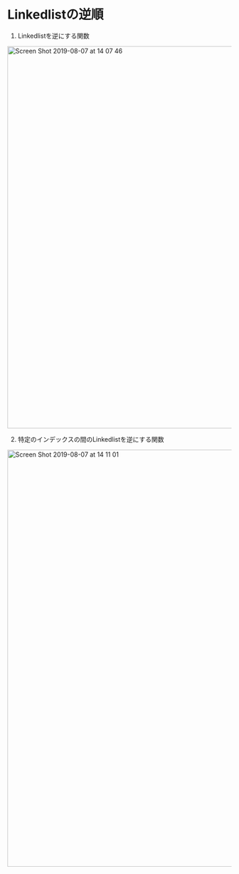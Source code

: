 # Linkedlistの逆順

1. Linkedlistを逆にする関数
<img width="857" alt="Screen Shot 2019-08-07 at 14 07 46" src="https://user-images.githubusercontent.com/2726968/62596349-e55fe280-b91c-11e9-9b5a-3a8e1693ca24.png">

2. 特定のインデックスの間のLinkedlistを逆にする関数
<img width="935" alt="Screen Shot 2019-08-07 at 14 11 01" src="https://user-images.githubusercontent.com/2726968/62596433-44255c00-b91d-11e9-8132-a880b3c0a8de.png">

